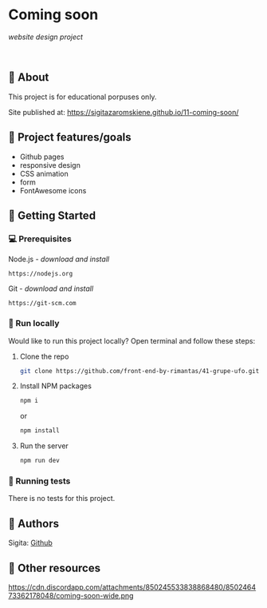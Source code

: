 # Coming soon

_website design project_

<br>

## 🌟 About

This project is for educational porpuses only.

Site published at: https://sigitazaromskiene.github.io/11-coming-soon/

## 🎯 Project features/goals

- Github pages
- responsive design
- CSS animation
- form
- FontAwesome icons

## 🧰 Getting Started

### 💻 Prerequisites

Node.js - _download and install_

```
https://nodejs.org
```

Git - _download and install_

```
https://git-scm.com
```

### 🏃 Run locally

Would like to run this project locally? Open terminal and follow these steps:

1. Clone the repo
   ```sh
   git clone https://github.com/front-end-by-rimantas/41-grupe-ufo.git
   ```
2. Install NPM packages
   ```sh
   npm i
   ```
   or
   ```sh
   npm install
   ```
3. Run the server
   ```sh
   npm run dev
   ```

### 🧪 Running tests

There is no tests for this project.

## 🎅 Authors

Sigita: [Github](https://github.com/SigitaZaromskiene)

## 🔗 Other resources

https://cdn.discordapp.com/attachments/850245533838868480/850246473362178048/coming-soon-wide.png
